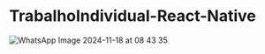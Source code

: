 # TrabalhoIndividual-React-Native
![WhatsApp Image 2024-11-18 at 08 43 35](https://github.com/user-attachments/assets/1a1f0ced-939f-4c6a-b220-2aa7fe79b5cf)
